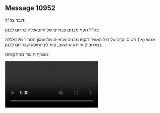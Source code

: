 ## Message 10952

דובר צה"ל:

צה"ל תקף מבנים צבאיים של חיזבאללה בדרום לבנון

אמש (א') מטוסי קרב של חיל האוויר תקפו מבנים צבאיים של ארגון הטרור חיזבאללה במרחבים עייתא א-שעב, בית ליף וחולא שבדרום לבנון.

מצורף תיעוד מהתקיפות:

![Video](https://data.iron-swords.co.il/2024/August/19/https://data.iron-swords.co.il/2024/August/19/10952/10952_media.mp4)
